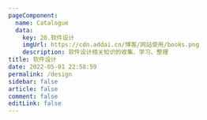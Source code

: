 ```yaml
---
pageComponent: 
  name: Catalogue
  data: 
    key: 20.软件设计
    imgUrl: https://cdn.addai.cn/博客/网站使用/books.png
    description: 软件设计相关知识的收集、学习、整理
title: 软件设计
date: 2022-05-01 22:58:59
permalink: /design
sidebar: false
article: false
comment: false
editLink: false
---
```

